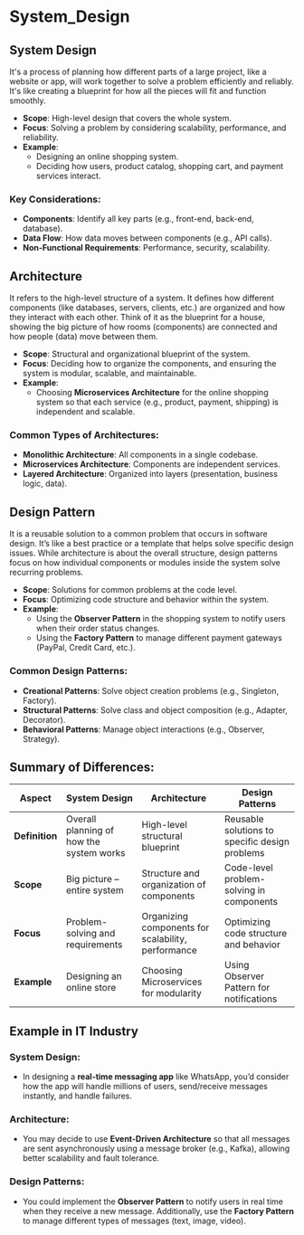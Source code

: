 # System_Design

## System Design 
It's a process of planning how different parts of a large project, like a website or app, will work together to solve a problem efficiently and reliably. It's like creating a blueprint for how all the pieces will fit and function smoothly.
- **Scope**: High-level design that covers the whole system.
- **Focus**: Solving a problem by considering scalability, performance, and reliability.
- **Example**: 
  - Designing an online shopping system.
  - Deciding how users, product catalog, shopping cart, and payment services interact.

### Key Considerations:
- **Components**: Identify all key parts (e.g., front-end, back-end, database).
- **Data Flow**: How data moves between components (e.g., API calls).
- **Non-Functional Requirements**: Performance, security, scalability.


## Architecture
It refers to the high-level structure of a system. It defines how different components (like databases, servers, clients, etc.) are organized and how they interact with each other. Think of it as the blueprint for a house, showing the big picture of how rooms (components) are connected and how people (data) move between them.
- **Scope**: Structural and organizational blueprint of the system.
- **Focus**: Deciding how to organize the components, and ensuring the system is modular, scalable, and maintainable.
- **Example**:
  - Choosing **Microservices Architecture** for the online shopping system so that each service (e.g., product, payment, shipping) is independent and scalable.

### Common Types of Architectures:
- **Monolithic Architecture**: All components in a single codebase.
- **Microservices Architecture**: Components are independent services.
- **Layered Architecture**: Organized into layers (presentation, business logic, data).


## Design Pattern
It is a reusable solution to a common problem that occurs in software design. It’s like a best practice or a template that helps solve specific design issues. While architecture is about the overall structure, design patterns focus on how individual components or modules inside the system solve recurring problems.
- **Scope**: Solutions for common problems at the code level.
- **Focus**: Optimizing code structure and behavior within the system.
- **Example**:
  - Using the **Observer Pattern** in the shopping system to notify users when their order status changes.
  - Using the **Factory Pattern** to manage different payment gateways (PayPal, Credit Card, etc.).

### Common Design Patterns:
- **Creational Patterns**: Solve object creation problems (e.g., Singleton, Factory).
- **Structural Patterns**: Solve class and object composition (e.g., Adapter, Decorator).
- **Behavioral Patterns**: Manage object interactions (e.g., Observer, Strategy).

## Summary of Differences:

| Aspect               | System Design                      | Architecture                         | Design Patterns                          |
|----------------------|------------------------------------|--------------------------------------|------------------------------------------|
| **Definition**        | Overall planning of how the system works | High-level structural blueprint       | Reusable solutions to specific design problems |
| **Scope**             | Big picture – entire system        | Structure and organization of components | Code-level problem-solving in components |
| **Focus**             | Problem-solving and requirements   | Organizing components for scalability, performance | Optimizing code structure and behavior  |
| **Example**           | Designing an online store          | Choosing Microservices for modularity | Using Observer Pattern for notifications |

## Example in IT Industry

### System Design:
- In designing a **real-time messaging app** like WhatsApp, you’d consider how the app will handle millions of users, send/receive messages instantly, and handle failures.
  
### Architecture:
- You may decide to use **Event-Driven Architecture** so that all messages are sent asynchronously using a message broker (e.g., Kafka), allowing better scalability and fault tolerance.

### Design Patterns:
- You could implement the **Observer Pattern** to notify users in real time when they receive a new message. Additionally, use the **Factory Pattern** to manage different types of messages (text, image, video).
